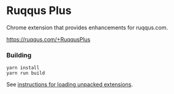 Ruqqus Plus
===========
Chrome extension that provides enhancements for ruqqus.com.

https://ruqqus.com/+RuqqusPlus

### Building

```
yarn install
yarn run build
```

See [instructions for loading unpacked extensions](https://webkul.com/blog/how-to-install-the-unpacked-extension-in-chrome/).

